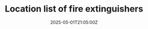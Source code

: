 ---
title: Location list of fire extinguishers
linkTitle: Location list of fire extinguishers
date: '2025-05-01T21:05:00Z'
weight: 1
description: No content
draft: false
ref: location-list-of-fire-extinguishers
---